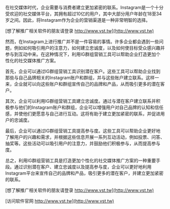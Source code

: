 在社交媒体时代，企业需要与消费者建立更加紧密的联系。Instagram是一个十分受欢迎的社交媒体平台，其拥有超过10亿的用户，其中大部分用户年龄在18至34岁之间。因此，将Instagram作为企业的营销渠道是一种非常明智的选择。

[想了解推广相关软件的朋友请登录 http://www.vst.tw](http://www.vst.tw)

然而，在Instagram上进行推广并不是一件容易的事情。许多企业都会遇到一些问题，例如如何吸引用户的注意力，如何建立忠诚度，以及如何使目标受众感兴趣并参与到互动中来。在这种情况下，利用IG群组营销工具可以帮助企业打造更加个性化的社交媒体推广方案。

首先，企业可以通过IG群组营销工具识别潜在客户。这些工具可以帮助企业找到那些与自己品牌相关的Instagram账户和群组，并与这些账户建立联系。这样一来，企业就可以向这些账户和群组宣传自己的品牌和产品，从而吸引更多的潜在客户。

其次，企业可以利用IG群组营销工具建立忠诚度。通过与潜在客户建立联系并积极参与他们的Instagram账户和群组，企业可以增强用户对自己品牌的认知和信任感，并使他们更愿意与自己进行互动。这将有助于建立更加紧密的联系，并促进用户的忠诚度。

最后，企业可以通过IG群组营销工具提高参与度。这些工具可以帮助企业更好地了解用户的兴趣和需求，并根据这些信息开展一系列互动活动，例如投票、问答、抽奖等。这些活动可以吸引用户的注意力，并鼓励他们积极参与，从而提高参与度。

总之，利用IG群组营销工具是打造更加个性化的社交媒体推广方案的一种重要手段。通过识别潜在客户、建立忠诚度以及提高参与度，企业可以更好地利用Instagram平台来宣传自己的品牌和产品，吸引更多的潜在客户，并建立更加紧密的联系。

[想了解推广相关软件的朋友请登录 http://www.vst.tw](http://www.vst.tw)


[访问软件官网 http://www.vst.tw](http://www.vst.tw)
